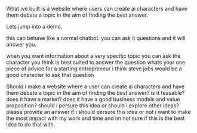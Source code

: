 What ive built is a website where users can create ai characters and have them debate a topic in the aim of finding the best answer.

Lets jump into a demo.

this can behave like a normal chatbot. you can ask it questions and it will answer you.

when you want information about a very specific topic you can ask the character you think is best suited to answer the question
whats your one piece of advice for a starting entrepreneur
i think steve jobs would be a good character to ask that question

Should i make a website where a user can create ai characters and have them debate a topic in the aim of finding the best answer? is it feasable? does it have a market? does it have a good business models and value proposition? should i persure this idea or should i explore other ideas? please provide an answer if i should persure this idea or not i want to make the most impact with my work and time and im not sure if this is the best idea to do that with.
